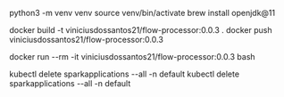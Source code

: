 python3 -m venv venv 
source venv/bin/activate
brew install openjdk@11

docker build -t viniciusdossantos21/flow-processor:0.0.3 .
docker push viniciusdossantos21/flow-processor:0.0.3

docker run --rm -it viniciusdossantos21/flow-processor:0.0.3 bash

kubectl delete sparkapplications --all -n default
kubectl delete sparkapplications --all -n default
